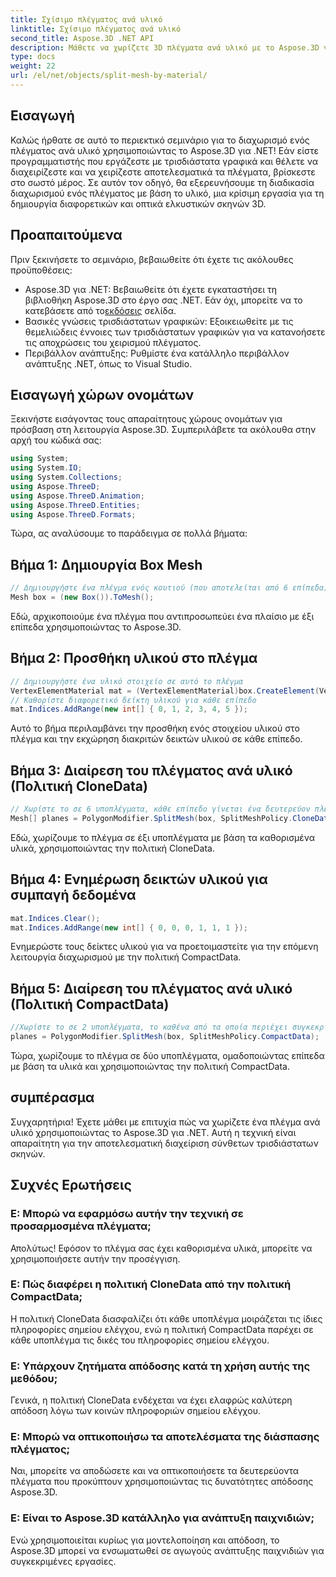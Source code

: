 ```yaml
---
title: Σχίσιμο πλέγματος ανά υλικό
linktitle: Σχίσιμο πλέγματος ανά υλικό
second_title: Aspose.3D .NET API
description: Μάθετε να χωρίζετε 3D πλέγματα ανά υλικό με το Aspose.3D για .NET. Βελτιώστε την οργάνωση και την αποτελεσματικότητα της σκηνής. Οδηγός βήμα προς βήμα για προγραμματιστές.
type: docs
weight: 22
url: /el/net/objects/split-mesh-by-material/
---
```

## Εισαγωγή
Καλώς ήρθατε σε αυτό το περιεκτικό σεμινάριο για το διαχωρισμό ενός πλέγματος ανά υλικό χρησιμοποιώντας το Aspose.3D για .NET! Εάν είστε προγραμματιστής που εργάζεστε με τρισδιάστατα γραφικά και θέλετε να διαχειρίζεστε και να χειρίζεστε αποτελεσματικά τα πλέγματα, βρίσκεστε στο σωστό μέρος. Σε αυτόν τον οδηγό, θα εξερευνήσουμε τη διαδικασία διαχωρισμού ενός πλέγματος με βάση το υλικό, μια κρίσιμη εργασία για τη δημιουργία διαφορετικών και οπτικά ελκυστικών σκηνών 3D.
## Προαπαιτούμενα
Πριν ξεκινήσετε το σεμινάριο, βεβαιωθείτε ότι έχετε τις ακόλουθες προϋποθέσεις:
-  Aspose.3D για .NET: Βεβαιωθείτε ότι έχετε εγκαταστήσει τη βιβλιοθήκη Aspose.3D στο έργο σας .NET. Εάν όχι, μπορείτε να το κατεβάσετε από το[εκδόσεις](https://releases.aspose.com/3d/net/) σελίδα.
- Βασικές γνώσεις τρισδιάστατων γραφικών: Εξοικειωθείτε με τις θεμελιώδεις έννοιες των τρισδιάστατων γραφικών για να κατανοήσετε τις αποχρώσεις του χειρισμού πλέγματος.
- Περιβάλλον ανάπτυξης: Ρυθμίστε ένα κατάλληλο περιβάλλον ανάπτυξης .NET, όπως το Visual Studio.
## Εισαγωγή χώρων ονομάτων
Ξεκινήστε εισάγοντας τους απαραίτητους χώρους ονομάτων για πρόσβαση στη λειτουργία Aspose.3D. Συμπεριλάβετε τα ακόλουθα στην αρχή του κώδικά σας:
```csharp
using System;
using System.IO;
using System.Collections;
using Aspose.ThreeD;
using Aspose.ThreeD.Animation;
using Aspose.ThreeD.Entities;
using Aspose.ThreeD.Formats;
```
Τώρα, ας αναλύσουμε το παράδειγμα σε πολλά βήματα:
## Βήμα 1: Δημιουργία Box Mesh
```csharp
// Δημιουργήστε ένα πλέγμα ενός κουτιού (που αποτελείται από 6 επίπεδα)
Mesh box = (new Box()).ToMesh();
```
Εδώ, αρχικοποιούμε ένα πλέγμα που αντιπροσωπεύει ένα πλαίσιο με έξι επίπεδα χρησιμοποιώντας το Aspose.3D.
## Βήμα 2: Προσθήκη υλικού στο πλέγμα
```csharp
// Δημιουργήστε ένα υλικό στοιχείο σε αυτό το πλέγμα
VertexElementMaterial mat = (VertexElementMaterial)box.CreateElement(VertexElementType.Material, MappingMode.Polygon, ReferenceMode.Index);
// Καθορίστε διαφορετικό δείκτη υλικού για κάθε επίπεδο
mat.Indices.AddRange(new int[] { 0, 1, 2, 3, 4, 5 });
```
Αυτό το βήμα περιλαμβάνει την προσθήκη ενός στοιχείου υλικού στο πλέγμα και την εκχώρηση διακριτών δεικτών υλικού σε κάθε επίπεδο.
## Βήμα 3: Διαίρεση του πλέγματος ανά υλικό (Πολιτική CloneData)
```csharp
// Χωρίστε το σε 6 υποπλέγματα, κάθε επίπεδο γίνεται ένα δευτερεύον πλέγμα
Mesh[] planes = PolygonModifier.SplitMesh(box, SplitMeshPolicy.CloneData);
```
Εδώ, χωρίζουμε το πλέγμα σε έξι υποπλέγματα με βάση τα καθορισμένα υλικά, χρησιμοποιώντας την πολιτική CloneData.
## Βήμα 4: Ενημέρωση δεικτών υλικού για συμπαγή δεδομένα
```csharp
mat.Indices.Clear();
mat.Indices.AddRange(new int[] { 0, 0, 0, 1, 1, 1 });
```
Ενημερώστε τους δείκτες υλικού για να προετοιμαστείτε για την επόμενη λειτουργία διαχωρισμού με την πολιτική CompactData.
## Βήμα 5: Διαίρεση του πλέγματος ανά υλικό (Πολιτική CompactData)
```csharp
//Χωρίστε το σε 2 υποπλέγματα, το καθένα από τα οποία περιέχει συγκεκριμένα επίπεδα
planes = PolygonModifier.SplitMesh(box, SplitMeshPolicy.CompactData);
```
Τώρα, χωρίζουμε το πλέγμα σε δύο υποπλέγματα, ομαδοποιώντας επίπεδα με βάση τα υλικά και χρησιμοποιώντας την πολιτική CompactData.
## συμπέρασμα
Συγχαρητήρια! Έχετε μάθει με επιτυχία πώς να χωρίζετε ένα πλέγμα ανά υλικό χρησιμοποιώντας το Aspose.3D για .NET. Αυτή η τεχνική είναι απαραίτητη για την αποτελεσματική διαχείριση σύνθετων τρισδιάστατων σκηνών.
## Συχνές Ερωτήσεις
### Ε: Μπορώ να εφαρμόσω αυτήν την τεχνική σε προσαρμοσμένα πλέγματα;
Απολύτως! Εφόσον το πλέγμα σας έχει καθορισμένα υλικά, μπορείτε να χρησιμοποιήσετε αυτήν την προσέγγιση.
### Ε: Πώς διαφέρει η πολιτική CloneData από την πολιτική CompactData;
Η πολιτική CloneData διασφαλίζει ότι κάθε υποπλέγμα μοιράζεται τις ίδιες πληροφορίες σημείου ελέγχου, ενώ η πολιτική CompactData παρέχει σε κάθε υποπλέγμα τις δικές του πληροφορίες σημείου ελέγχου.
### Ε: Υπάρχουν ζητήματα απόδοσης κατά τη χρήση αυτής της μεθόδου;
Γενικά, η πολιτική CloneData ενδέχεται να έχει ελαφρώς καλύτερη απόδοση λόγω των κοινών πληροφοριών σημείου ελέγχου.
### Ε: Μπορώ να οπτικοποιήσω τα αποτελέσματα της διάσπασης πλέγματος;
Ναι, μπορείτε να αποδώσετε και να οπτικοποιήσετε τα δευτερεύοντα πλέγματα που προκύπτουν χρησιμοποιώντας τις δυνατότητες απόδοσης Aspose.3D.
### Ε: Είναι το Aspose.3D κατάλληλο για ανάπτυξη παιχνιδιών;
Ενώ χρησιμοποιείται κυρίως για μοντελοποίηση και απόδοση, το Aspose.3D μπορεί να ενσωματωθεί σε αγωγούς ανάπτυξης παιχνιδιών για συγκεκριμένες εργασίες.